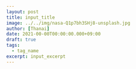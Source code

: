 ```yaml
---
layout: post
title: input_title
image: ../../img/nasa-Q1p7bh3SHj8-unsplash.jpg
author: [Thanai]
date: 2021-00-00T00:00:00.000+09:00
draft: true
tags:
  - tag_name
excerpt: input_excerpt
---
```

